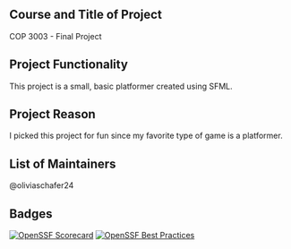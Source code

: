 ## Course and Title of Project
COP 3003 - Final Project

## Project Functionality
This project is a small, basic platformer created using SFML. 

## Project Reason
I picked this project for fun since my favorite type of game is a platformer.

## List of Maintainers
@oliviaschafer24

## Badges
[![OpenSSF Scorecard](htt‌ps://api.securityscorecards.dev/projects/github.com/{oliviaschafer24}/{COP-3003-Project}/badge)](htt‌ps://securityscorecards.dev/viewer/?uri=github.com/{oliviaschafer24}/{COP-3003-Project})
[![OpenSSF Best Practices](https://www.bestpractices.dev/projects/8516/badge)](https://www.bestpractices.dev/projects/8516)
